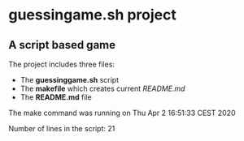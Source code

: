 # guessingame.sh project #
## A script based game ##
The project includes three files:
- The **guessinggame.sh** script
- The **makefile** which creates current *README.md*
- The **README.md** file

The make command was running on Thu Apr  2 16:51:33 CEST 2020

Number of lines in the script: 21
